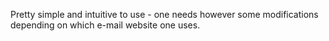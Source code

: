 Pretty simple and intuitive to use - one needs however some modifications depending on which e-mail website one uses.
